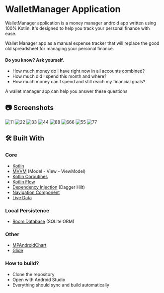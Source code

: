 
# WalletManager Application

WalletManager application is a  money manager android app written using 100% Kotlin. It's designed to help you track your personal finance with ease.

Wallet Manager app as a manual expense tracker that will replace the good old spreadsheet for managing your personal finance.

#### Do you know? Ask yourself.

*  How much money do I have right now in all accounts combined?
*  How much did I spend this month and where?
*  How much money can I spend and still reach my financial goals?

A wallet manager app can help you answer these questions
## 📷 Screenshots 

![11](https://user-images.githubusercontent.com/105236639/215586500-1405e7f8-b206-451c-88f6-f78cfd7cc056.png)
![22](https://user-images.githubusercontent.com/105236639/215586509-ae329636-b92e-402d-ab56-f453e7445c2f.png)
![33](https://user-images.githubusercontent.com/105236639/215586516-d9c1c683-7b9a-4456-9278-e4346a2915a2.png)
![44](https://user-images.githubusercontent.com/105236639/215586528-69691d8f-36db-42d0-9f35-d884567dfbf6.png)
![88](https://user-images.githubusercontent.com/105236639/215586557-da5df562-abea-4335-a96c-5dc6922bc47c.png)
![666](https://user-images.githubusercontent.com/105236639/215586545-201c14d5-9ab9-4e46-b7b7-1293638d7657.png)
![55](https://user-images.githubusercontent.com/105236639/215586534-0bf05e6d-810a-4038-bdee-73ea85fed7c0.png)
![77](https://user-images.githubusercontent.com/105236639/215586550-8bfb88ce-ec73-4b39-b3cf-e3a22ab26867.png)


  
## 🛠 Built With

### Core

* [Kotlin](https://kotlinlang.org/)
* [MVVM](https://en.wikipedia.org/wiki/Model%E2%80%93view%E2%80%93viewmodel) (Model - View - ViewModel)
* [Kotlin Coroutines](https://kotlinlang.org/docs/coroutines-overview.html)
* [Kotlin Flow](https://kotlinlang.org/docs/flow.html)
* [Dependency Injection](https://developer.android.com/training/dependency-injection) (Dagger Hilt)
* [Navigation Component](https://developer.android.com/guide/navigation/navigation-getting-started)
* [Live Data](https://developer.android.com/topic/libraries/architecture/livedata)

### Local Persistence

* [Room Database](https://developer.android.com/training/data-storage/room) (SQLite ORM)

### Other

* [MPAndroidChart](https://github.com/PhilJay/MPAndroidChart)
* [Glide](https://github.com/bumptech/glide)


### How to build?

- Clone the repository
- Open with Android Studio
- Everything should sync and build automatically

